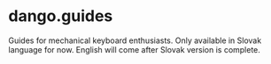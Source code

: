 # dango.guides
Guides for mechanical keyboard enthusiasts. Only available in Slovak language for now. English will come after Slovak version is complete.
